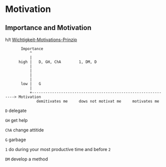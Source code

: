 # Motivation

## Importance and Motivation

h/t [Wichtigkeit-Motivations-Prinzip](https://www.streuverluste.de/fuehrung-management-wichtigkeit-motivations-prinzip-wm-prinzip/)

```
       Importance
           ^
           |
      high |   D, GH, ChA        1, DM, D
           |         
           |
           |
           |
       low |   G
           |
           +--------------------------------------------------------------> Motivation      
              demitivates me     dows not motivat me     motivates me
```
`D` delegate 

`GH` get help 

`ChA` change attitide

`G` garbage

`1` do during your most productive time and before `2`

`DM` develop a method
